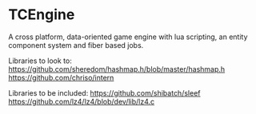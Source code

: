 # TCEngine
A cross platform, data-oriented game engine with lua scripting, an entity component system and fiber based jobs.


Libraries to look to:
https://github.com/sheredom/hashmap.h/blob/master/hashmap.h
https://github.com/chriso/intern

Libraries to be included:
https://github.com/shibatch/sleef
https://github.com/lz4/lz4/blob/dev/lib/lz4.c
